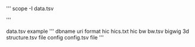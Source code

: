 '''
scope -I data.tsv

'''

data.tsv example
'''
dbname  uri     format
hic     hics.txt        hic
bw      bw.tsv  bigwig
3d      structure.tsv   file
config  config.tsv      file
'''
